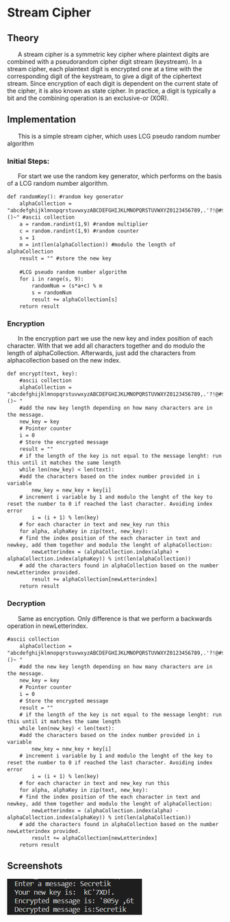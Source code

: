 # Stream Cipher

## Theory

&ensp;&ensp;&ensp; A stream cipher is a symmetric key cipher where plaintext digits are combined with a pseudorandom cipher digit stream (keystream). In a stream cipher, each plaintext digit is encrypted one at a time with the corresponding digit of the keystream, to give a digit of the ciphertext stream. Since encryption of each digit is dependent on the current state of the cipher, it is also known as state cipher. In practice, a digit is typically a bit and the combining operation is an exclusive-or (XOR).

## Implementation 
&ensp;&ensp;&ensp; This is a simple stream cipher, which uses LCG pseudo random number algorithm

### Initial Steps:
&ensp;&ensp;&ensp; For start we use the random key generator, which performs on the basis of a LCG random number algorithm.
```
def randomKey(): #random key generator
    alphaCollection = "abcdefghijklmnopqrstuvwxyzABCDEFGHIJKLMNOPQRSTUVWXYZ0123456789,.'?!@#$%^&*()~" #ascii collection
    a = random.randint(1,9) #random multiplier
    c = random.randint(1,9) #random counter
    s = 1
    m = int(len(alphaCollection)) #modulo the length of alphaCollection 
    result = "" #store the new key

    #LCG pseudo random number algorithm
    for i in range(s, 9):
        randomNum = (s*a+c) % m
        s = randomNum
        result += alphaCollection[s]
    return result
```

### Encryption 
&ensp;&ensp;&ensp; In the encryption part we use the new key and index position of each character. With that we add all characters together and do modulo the length of alphaCollection. Afterwards, just add the characters from alphacollection based on the new index.
```
def encrypt(text, key):
    #ascii collection
    alphaCollection = "abcdefghijklmnopqrstuvwxyzABCDEFGHIJKLMNOPQRSTUVWXYZ0123456789,.'?!@#$%^&*()~ "
    #add the new key length depending on how many characters are in the message.
    new_key = key 
    # Pointer counter
    i = 0 
    # Store the encrypted message
    result = "" 
    # if the length of the key is not equal to the message lenght: run this until it matches the same length
    while len(new_key) < len(text):
    #add the characters based on the index number provided in i variable    
        new_key = new_key + key[i] 
    # increment i variable by 1 and modulo the lenght of the key to reset the number to 0 if reached the last character. Avoiding index error
        i = (i + 1) % len(key) 
    # for each character in text and new_key run this
    for alpha, alphaKey in zip(text, new_key):
    # find the index position of the each character in text and newkey, add them together and modulo the lenght of alphaCollection:
        newLetterindex = (alphaCollection.index(alpha) + alphaCollection.index(alphaKey)) % int(len(alphaCollection))
    # add the characters found in alphaCollection based on the number newLetterindex provided.  
        result += alphaCollection[newLetterindex]
    return result
```

### Decryption 
&ensp;&ensp;&ensp; Same as encryption. Only difference is that we perform a backwards operation in newLetterindex.
```
#ascii collection
    alphaCollection = "abcdefghijklmnopqrstuvwxyzABCDEFGHIJKLMNOPQRSTUVWXYZ0123456789,.'?!@#$%^&*()~ "
    #add the new key length depending on how many characters are in the message.
    new_key = key 
    # Pointer counter
    i = 0 
    # Store the encrypted message
    result = "" 
    # if the length of the key is not equal to the message lenght: run this until it matches the same length
    while len(new_key) < len(text):
    #add the characters based on the index number provided in i variable    
        new_key = new_key + key[i] 
    # increment i variable by 1 and modulo the lenght of the key to reset the number to 0 if reached the last character. Avoiding index error
        i = (i + 1) % len(key) 
    # for each character in text and new_key run this
    for alpha, alphaKey in zip(text, new_key):
    # find the index position of the each character in text and newkey, add them together and modulo the lenght of alphaCollection:
        newLetterindex = (alphaCollection.index(alpha) - alphaCollection.index(alphaKey)) % int(len(alphaCollection))
    # add the characters found in alphaCollection based on the number newLetterindex provided.  
        result += alphaCollection[newLetterindex]
    return result
```

## Screenshots
![](https://github.com/dann1kk/CS_Labs/blob/main/Resources/stream.png)